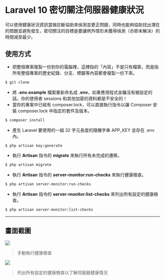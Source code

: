 # Laravel 10 密切關注伺服器健康狀況

可以使用健康狀況資訊當做診斷協助來偵測並更正問題，同時也能夠協助找出潛在的問題並避免發生，密切關注的目標是要讓例外情形未獲得偵測（亦即未解決）的時間減至最少。

## 使用方式
- 把整個專案複製一份到你的電腦裡，這裡指的「內容」不是只有檔案，而是指所有整個專案的歷史紀錄、分支、標籤等內容都會複製一份下來。
```sh
$ git clone
```
- 將 __.env.example__ 檔案重新命名成 __.env__，如果應用程式金鑰沒有被設定的話，你的使用者 sessions 和其他加密的資料都是不安全的！
- 當你的專案中已經有 composer.lock，可以直接執行指令以讓 Composer 安裝 composer.lock 中指定的套件及版本。
```sh
$ composer install
```
- 產生 Laravel 要使用的一組 32 字元長度的隨機字串 APP_KEY 並存在 .env 內。
```sh
$ php artisan key:generate
```
- 執行 __Artisan__ 指令的 __migrate__ 來執行所有未完成的遷移。
```sh
$ php artisan migrate
```
- 執行 __Artisan__ 指令的 __server-monitor:run-checks__ 來執行健康檢查。
```sh
$ php artisan server-monitor:run-checks
```
- 執行 __Artisan__ 指令的 __server-monitor:list-checks__ 來列出所有設定的健康檢查。
```sh
$ php artisan server-monitor:list-checks
```

----

## 畫面截圖
![](https://i.imgur.com/LtHtykv.png)
> 手動執行健康檢查

![](https://i.imgur.com/AcgvC5N.png)
> 列出所有設定的健康檢查以了解伺服器健康情況